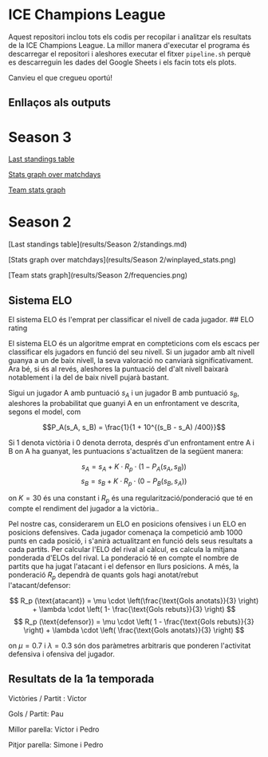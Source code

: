 # ICE Champions League
Aquest repositori inclou tots els codis per recopilar i analitzar els resultats de la ICE Champions League. La millor manera d'executar el programa és descarregar el repositori i aleshores executar el fitxer `pipeline.sh` perquè es descarreguin les dades del Google Sheets i els facin tots els plots.

Canvieu el que cregueu oportú!

## Enllaços als outputs
# Season 3
[Last standings table](results/standings.md)

[Stats graph over matchdays](results/winplayed_stats.png)

[Team stats graph](results/frequencies.png)

# Season 2
[Last standings table](results/Season 2/standings.md)

[Stats graph over matchdays](results/Season 2/winplayed_stats.png)

[Team stats graph](results/Season 2/frequencies.png)

## Sistema ELO
El sistema ELO és l'emprat per classificar el nivell de cada jugador. ## ELO rating

El sistema ELO és un algoritme emprat en compteticions com els escacs per classificar els jugadors en funció del seu nivell. Si un jugador amb alt nivell guanya a un de baix nivell, la seva valoració no canviarà significativament. Ara bé, si és al revés, aleshores la puntuació del d'alt nivell baixarà notablement i la del de baix nivell pujarà bastant.

Sigui un jugador A amb puntuació $s_A$ i un jugador B amb puntuació $s_B$, aleshores la probabilitat que guanyi A en un enfrontament ve descrita, segons el model, com

$$P_A(s_A, s_B) = \frac{1}{1 + 10^{(s_B - s_A) /400}}$$

Si 1 denota victòria i 0 denota derrota, després d'un enfrontament entre A i B on A ha guanyat, les puntuacions s'actualitzen de la següent manera:

$$ s_A = s_A + K\cdot R_p \cdot (1 - P_A(s_A, s_B))$$
$$ s_B = s_B + K\cdot R_p \cdot (0 - P_B(s_B, s_A))$$

on $K = 30$ és una constant i $R_p$ és una regularització/ponderació que té en compte el rendiment del jugador a la victòria..

Pel nostre cas, considerarem un ELO en posicions ofensives i un ELO en posicions defensives. Cada jugador comenaça la competició amb 1000 punts en cada posició, i s'anirà actualitzant en funció dels seus resultats a cada partits. Per calcular l'ELO del rival al càlcul, es calcula la mitjana ponderada d'ELOs del rival. La ponderació té en compte el nombre de partits que ha jugat l'atacant i el defensor en llurs posicions. A més, la ponderació $R_p$ dependrà de quants gols hagi anotat/rebut l'atacant/defensor:

$$ R_p (\text{atacant}) = \mu \cdot \left(\frac{\text{Gols anotats}}{3} \right) + \lambda \cdot \left( 1- \frac{\text{Gols rebuts}}{3} \right) $$
$$ R_p (\text{defensor}) = \mu \cdot \left( 1 - \frac{\text{Gols rebuts}}{3} \right) + \lambda \cdot \left( \frac{\text{Gols anotats}}{3} \right) $$

on $\mu = 0.7$ i $\lambda = 0.3$ són dos paràmetres arbitraris que ponderen l'activitat defensiva i ofensiva del jugador.

## Resultats de la 1a temporada
Victòries / Partit : Víctor

Gols / Partit: Pau

Millor parella: Víctor i Pedro

Pitjor parella: Simone i Pedro